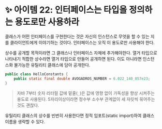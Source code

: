 # ✨ 아이템 22: 인터페이스는 타입을 정의하는 용도로만 사용하라

클래스가 어떤 인터페이스를 구현한다는 것은 자신의 인스턴스로 무엇을 할 수 있는 지를 클라이언트에게 이야기하는 것이다. 인터페이스는 오직 이 용도로만 사용해야 한다.

상수를 공개할 목적이라면 그 클래스나 인터페이스 자체에 추가해야한다. 열거 타입으로 나타내기 적합한 상수라면 열거 타입으로 만들어 공개하면 된다. 이도 아니라면 인스턴스화 불가능한 유틸리티 클래스에 담아 공개한다.

```java
public class HelloConstants {
    public static final double AVOGADROS_NUMBER = 6.022_140_857e23;
}
```

> 자바 7부터 숫자 리터럴 값에 밑줄(`_`)은 값에 영향 없이 가독성을 향상 시켜주는 용도로 사용된다. 5자리이상이라면 정수부 소수부 관계없이 세 자릿씩 묶어주는 것도 괜찮다.

유틸리티 클래스의 상수를 빈번히 사용한다면 정적 임포트(static import)하여 클래스 이름을 생략할 수 있다.
